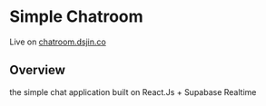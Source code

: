 # Simple Chatroom

Live on [chatroom.dsjin.co](https://chatroom.dsjin.co)

## Overview

the simple chat application built on React.Js + Supabase Realtime
